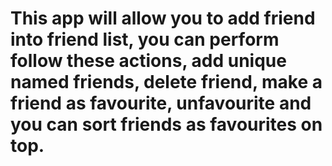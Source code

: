 # This app will allow you to add friend into friend list, you can perform follow these actions, add unique named friends, delete friend, make a friend as favourite, unfavourite and you can sort friends as favourites on top.
